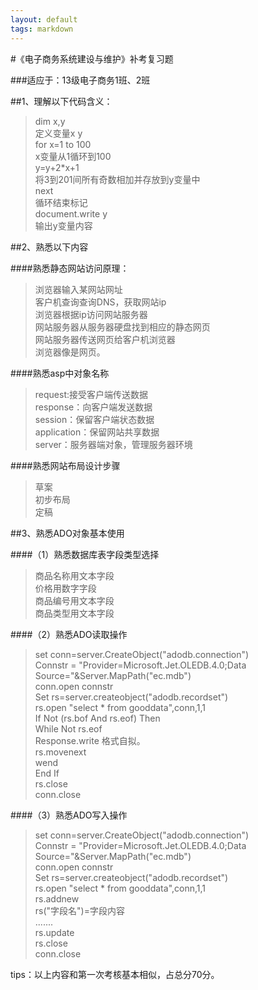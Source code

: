 ```yaml
---
layout: default
tags: markdown
---
```

#《电子商务系统建设与维护》补考复习题

###适应于：13级电子商务1班、2班

##1、理解以下代码含义：

>dim x,y  
>定义变量x y  
>for x=1 to 100  
>x变量从1循环到100  
>y=y+2*x+1  
>将3到201间所有奇数相加并存放到y变量中  
>next  
>循环结束标记  
>document.write y    
>输出y变量内容  


##2、熟悉以下内容

####熟悉静态网站访问原理：

  >浏览器输入某网站网址  
  >客户机查询查询DNS，获取网站ip  
  >浏览器根据ip访问网站服务器  
  >网站服务器从服务器硬盘找到相应的静态网页  
  >网站服务器传送网页给客户机浏览器  
  >浏览器像是网页。  

####熟悉asp中对象名称

>request:接受客户端传送数据  
>response：向客户端发送数据  
>session：保留客户端状态数据  
>application：保留网站共享数据  
>server：服务器端对象，管理服务器环境  


####熟悉网站布局设计步骤  

>草案  
>初步布局  
>定稿  

##3、熟悉ADO对象基本使用

####（1）熟悉数据库表字段类型选择

>商品名称用文本字段  
>价格用数字字段  
>商品编号用文本字段  
>商品类型用文本字段  

####（2）熟悉ADO读取操作

 >set conn=server.CreateObject("adodb.connection")  
>Connstr = "Provider=Microsoft.Jet.OLEDB.4.0;Data Source="&Server.MapPath("ec.mdb")  
>conn.open connstr  
> Set rs=server.createobject("adodb.recordset")  
>rs.open "select * from gooddata",conn,1,1  
>If Not (rs.bof And rs.eof) Then  
>While Not rs.eof  
>Response.write 格式自拟。  
>rs.movenext  
>wend  
>End If  
>rs.close  
>conn.close  


####（3）熟悉ADO写入操作

 >set conn=server.CreateObject("adodb.connection")  
>Connstr = "Provider=Microsoft.Jet.OLEDB.4.0;Data Source="&Server.MapPath("ec.mdb")  
>conn.open connstr  
> Set rs=server.createobject("adodb.recordset")  
>rs.open "select * from gooddata",conn,1,1  
>rs.addnew   
>rs("字段名")=字段内容  
>.......  
>rs.update  
>rs.close  
>conn.close  

tips：以上内容和第一次考核基本相似，占总分70分。


